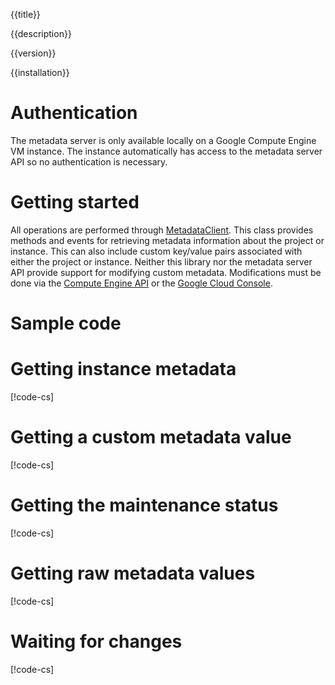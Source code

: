 {{title}}

{{description}}

{{version}}

{{installation}}

# Authentication

The metadata server is only available locally on a Google Compute
Engine VM instance. The instance automatically has access to the
metadata server API so no authentication is necessary.

# Getting started

All operations are performed through
[MetadataClient](obj/api/Google.Cloud.Metadata.V1.MetadataClient.yml).
This class provides methods and events for retrieving metadata
information about the project or instance. This can also include
custom key/value pairs associated with either the project or
instance. Neither this library nor the metadata server API provide
support for modifying custom metadata. Modifications must be done
via the [Compute Engine API](https://cloud.google.com/compute/docs/reference/latest/)
or the [Google Cloud Console](https://console.cloud.google.com).

# Sample code

# Getting instance metadata

[!code-cs[](obj/snippets/Google.Cloud.Metadata.V1.MetadataClient.txt#GetInstanceMetadata)]

# Getting a custom metadata value

[!code-cs[](obj/snippets/Google.Cloud.Metadata.V1.MetadataClient.txt#GetCustomInstanceMetadata)]

# Getting the maintenance status

[!code-cs[](obj/snippets/Google.Cloud.Metadata.V1.MetadataClient.txt#GetMaintenanceStatus)]

# Getting raw metadata values

[!code-cs[](obj/snippets/Google.Cloud.Metadata.V1.MetadataClient.txt#GetMetadata)]

# Waiting for changes

[!code-cs[](obj/snippets/Google.Cloud.Metadata.V1.MetadataClient.txt#WaitForChange)]